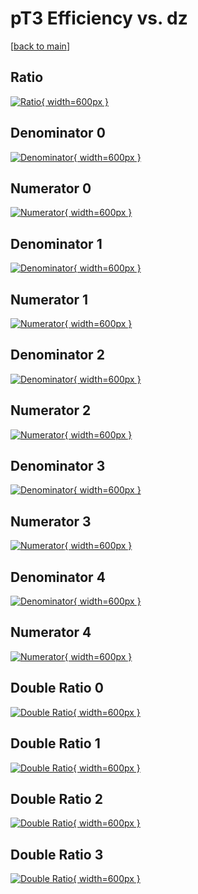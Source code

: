 # pT3 Efficiency vs. dz

[[back to main](./)]



## Ratio

[![Ratio](../mtv/var/pT3_loweta_211_-1_eff_dz.png){ width=600px }](../mtv/var/pT3_loweta_211_-1_eff_dz.pdf)

## Denominator 0

[![Denominator](../mtv/den/pT3_loweta_211_-1_eff_dz_den0.png){ width=600px }](../mtv/den/pT3_loweta_211_-1_eff_dz_den0.pdf)

## Numerator 0

[![Numerator](../mtv/num/pT3_loweta_211_-1_eff_dz_num0.png){ width=600px }](../mtv/num/pT3_loweta_211_-1_eff_dz_num0.pdf)

## Denominator 1

[![Denominator](../mtv/den/pT3_loweta_211_-1_eff_dz_den1.png){ width=600px }](../mtv/den/pT3_loweta_211_-1_eff_dz_den1.pdf)

## Numerator 1

[![Numerator](../mtv/num/pT3_loweta_211_-1_eff_dz_num1.png){ width=600px }](../mtv/num/pT3_loweta_211_-1_eff_dz_num1.pdf)

## Denominator 2

[![Denominator](../mtv/den/pT3_loweta_211_-1_eff_dz_den2.png){ width=600px }](../mtv/den/pT3_loweta_211_-1_eff_dz_den2.pdf)

## Numerator 2

[![Numerator](../mtv/num/pT3_loweta_211_-1_eff_dz_num2.png){ width=600px }](../mtv/num/pT3_loweta_211_-1_eff_dz_num2.pdf)

## Denominator 3

[![Denominator](../mtv/den/pT3_loweta_211_-1_eff_dz_den3.png){ width=600px }](../mtv/den/pT3_loweta_211_-1_eff_dz_den3.pdf)

## Numerator 3

[![Numerator](../mtv/num/pT3_loweta_211_-1_eff_dz_num3.png){ width=600px }](../mtv/num/pT3_loweta_211_-1_eff_dz_num3.pdf)

## Denominator 4

[![Denominator](../mtv/den/pT3_loweta_211_-1_eff_dz_den4.png){ width=600px }](../mtv/den/pT3_loweta_211_-1_eff_dz_den4.pdf)

## Numerator 4

[![Numerator](../mtv/num/pT3_loweta_211_-1_eff_dz_num4.png){ width=600px }](../mtv/num/pT3_loweta_211_-1_eff_dz_num4.pdf)

## Double Ratio 0

[![Double Ratio](../mtv/ratio/pT3_loweta_211_-1_eff_dz_ratio0.png){ width=600px }](../mtv/ratio/pT3_loweta_211_-1_eff_dz_ratio0.pdf)

## Double Ratio 1

[![Double Ratio](../mtv/ratio/pT3_loweta_211_-1_eff_dz_ratio1.png){ width=600px }](../mtv/ratio/pT3_loweta_211_-1_eff_dz_ratio1.pdf)

## Double Ratio 2

[![Double Ratio](../mtv/ratio/pT3_loweta_211_-1_eff_dz_ratio2.png){ width=600px }](../mtv/ratio/pT3_loweta_211_-1_eff_dz_ratio2.pdf)

## Double Ratio 3

[![Double Ratio](../mtv/ratio/pT3_loweta_211_-1_eff_dz_ratio3.png){ width=600px }](../mtv/ratio/pT3_loweta_211_-1_eff_dz_ratio3.pdf)

